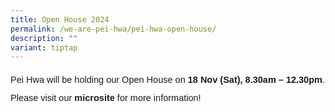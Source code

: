 ```yaml
---
title: Open House 2024
permalink: /we-are-pei-hwa/pei-hwa-open-house/
description: ""
variant: tiptap
---
```

<p style="font-size:14.5px; line-height:2;font-family:sans-serif;">Pei Hwa will be holding our Open House on <strong style="font-family:sans-serif;"> 18 Nov (Sat), 8.30am – 12.30pm</strong>. Please visit our <a href="https://go.gov.sg/phssopenhouse" style="font-size:14.5px; line-height:1.5;font-family:sans-serif;font-weight:bold;text-decoration: none;">microsite </a> for more information!</p>